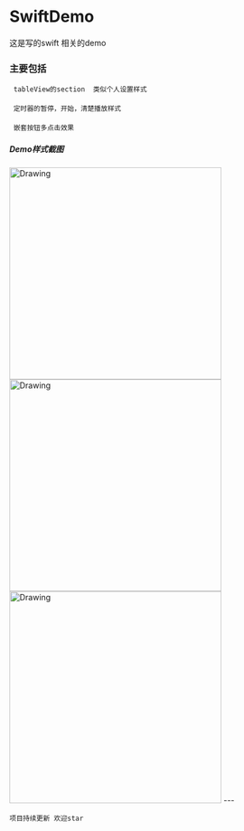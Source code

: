 # SwiftDemo
这是写的swift 相关的demo
### 主要包括
` tableView的section  类似个人设置样式`<br /><br />
` 定时器的暂停，开始，清楚播放样式`<br /><br />
` 嵌套按钮多点击效果`
##### Demo样式截图

<img src="https://github.com/ISPWang/WSPSwiftDemo/raw/master/ScreenShots/tableViewSection.png" alt="Drawing" width="375px" />
<img src="https://github.com/ISPWang/WSPSwiftDemo/raw/master/ScreenShots/playLocalVideo.png" alt="Drawing" width="375px" />
<img src="https://github.com/ISPWang/WSPSwiftDemo/raw/master/ScreenShots/buttonShareStyle.png" alt="Drawing" width="375px" />
---

`项目持续更新 欢迎star`